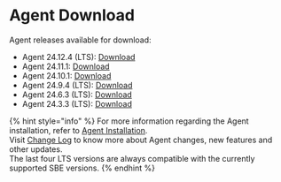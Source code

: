 # Agent Download

Agent releases available for download:

* Agent 24.12.4 (LTS): [Download](https://static.symphony.com/agent/agent-24.12.4.zip)
* Agent 24.11.1: [Download](https://static.symphony.com/agent/agent-24.11.1.zip)
* Agent 24.10.1: [Download](https://storage.googleapis.com/sym-platform/developers/rest-api/agent-24.10.1.zip)
* Agent 24.9.4 (LTS): [Download](https://static.symphony.com/agent/agent-24.9.4.zip)
* Agent 24.6.3 (LTS): [Download](https://static.symphony.com/agent/agent-24.6.3.zip)
* Agent 24.3.3 (LTS): [Download](https://static.symphony.com/agent/agent-24.3.3.zip)

{% hint style="info" %}
For more information regarding the Agent installation, refer to [Agent Installation](agent-2.x-and-above-installation.md).\
Visit [Change Log](../change-log/) to know more about Agent changes, new features and other updates.\
The last four LTS versions are always compatible with the currently supported SBE versions.&#x20;
{% endhint %}
